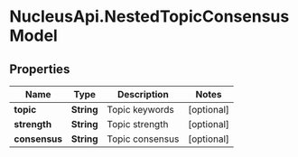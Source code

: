 # NucleusApi.NestedTopicConsensusModel

## Properties
Name | Type | Description | Notes
------------ | ------------- | ------------- | -------------
**topic** | **String** | Topic keywords | [optional] 
**strength** | **String** | Topic strength | [optional] 
**consensus** | **String** | Topic consensus | [optional] 


